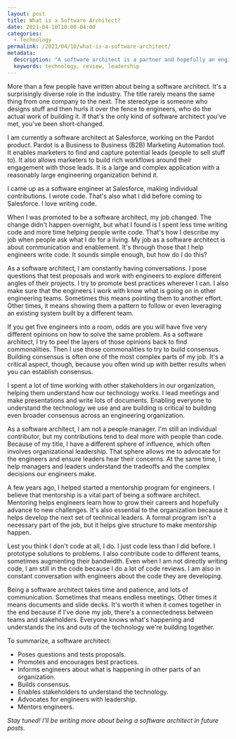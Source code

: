 ```yaml
---
layout: post
title: What is a Software Architect?
date: 2021-04-10T10:00-04:00
categories:
  - Technology
permalink: /2021/04/10/what-is-a-software-architect/
metadata:
  description: "A software architect is a partner and hopefully an engineer's best resource."
  keywords: technology, review, leadership
---
```


More than a few people have written about being a software architect. It's a surprisingly diverse role in the industry. The title rarely means the same thing from one company to the next. The stereotype is someone who designs stuff and then hurls it over the fence to engineers, who do the actual work of building it. If that's the only kind of software architect you've met, you've been short-changed.

<!-- excerpt -->

I am currently a software architect at Salesforce, working on the Pardot product. Pardot is a Business to Business (B2B) Marketing Automation tool. It enables marketers to find and capture potential leads (people to sell stuff to). It also allows marketers to build rich workflows around their engagement with those leads. It is a large and complex application with a reasonably large engineering organization behind it.

I came up as a software engineer at Salesforce, making individual contributions. I wrote code. That's also what I did before coming to Salesforce. I love writing code.

When I was promoted to be a software architect, my job changed. The change didn't happen overnight, but what I found is I spent less time writing code and more time helping people write code. That's how I describe my job when people ask what I do for a living. My job as a software architect is about communication and enablement. It's through those that I help engineers write code. It sounds simple enough, but how do I do this?

As a software architect, I am constantly having conversations. I pose questions that test proposals and work with engineers to explore different angles of their projects. I try to promote best practices wherever I can. I also make sure that the engineers I work with know what is going on in other engineering teams. Sometimes this means pointing them to another effort. Other times, it means showing them a pattern to follow or even leveraging an existing system built by a different team.

If you get five engineers into a room, odds are you will have five very different opinions on how to solve the same problem. As a software architect, I try to peel the layers of those opinions back to find commonalities. Then I use those commonalities to try to build consensus. Building consensus is often one of the most complex parts of my job. It's a critical aspect, though, because you often wind up with better results when you can establish consensus.

I spent a lot of time working with other stakeholders in our organization, helping them understand how our technology works. I lead meetings and make presentations and write lots of documents. Enabling everyone to understand the technology we use and are building is critical to building even broader consensus across an engineering organization.

As a software architect, I am not a people manager. I'm still an individual contributor, but my contributions tend to deal more with people than code. Because of my title, I have a different sphere of influence, which often involves organizational leadership. That sphere allows me to advocate for the engineers and ensure leaders hear their concerns. At the same time, I help managers and leaders understand the tradeoffs and the complex decisions our engineers make.

A few years ago, I helped started a mentorship program for engineers. I believe that mentorship is a vital part of being a software architect. Mentoring helps engineers learn how to grow their careers and hopefully advance to new challenges. It's also essential to the organization because it helps develop the next set of technical leaders. A formal program isn't a necessary part of the job, but it helps give structure to make mentorship happen.

Lest you think I don't code at all, I do. I just code less than I did before. I prototype solutions to problems. I also contribute code to different teams, sometimes augmenting their bandwidth. Even when I am not directly writing code, I am still in the code because I do a lot of code reviews. I am also in constant conversation with engineers about the code they are developing.

Being a software architect takes time and patience, and lots of communication. Sometimes that means endless meetings. Other times it means documents and slide decks. It's worth it when it comes together in the end because if I've done my job, there's a connectedness between teams and stakeholders. Everyone knows what's happening and understands the ins and outs of the technology we're building together.

To summarize, a software architect:

- Poses questions and tests proposals.
- Promotes and encourages best practices.
- Informs engineers about what is happening in other parts of an organization.
- Builds consensus.
- Enables stakeholders to understand the technology.
- Advocates for engineers with leadership.
- Mentors engineers.

_Stay tuned! I'll be writing more about being a software architect in future posts._
